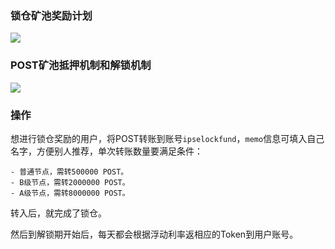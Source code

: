 ### 锁仓矿池奖励计划

![](https://upload.cc/i1/2019/11/05/YSdVZO.jpeg)

### POST矿池抵押机制和解锁机制

![](https://upload.cc/i1/2019/11/05/OXMY7w.jpeg)

### 操作

想进行锁仓奖励的用户，将POST转账到账号`ipselockfund`，`memo`信息可填入自己名字，方便别人推荐，单次转账数量要满足条件：

	- 普通节点，需转500000 POST。
	- B级节点，需转2000000 POST。
	- A级节点，需转8000000 POST。

转入后，就完成了锁仓。

然后到解锁期开始后，每天都会根据浮动利率返相应的Token到用户账号。

